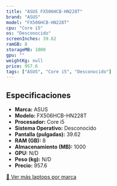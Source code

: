 ```yaml
---
title: "ASUS FX506HCB-HN228T"
brand: "ASUS"
model: "FX506HCB-HN228T"
cpu: "Core i5"
os: "Desconocido"
screenInches: 39.62
ramGB: 8
storageMB: 1000
gpu: ""
weightKg: null
price: 957.6
tags: ["ASUS", "Core i5", "Desconocido"]
---
```

## Especificaciones

- **Marca:** ASUS
- **Modelo:** FX506HCB-HN228T
- **Procesador:** Core i5
- **Sistema Operativo:** Desconocido
- **Pantalla (pulgadas):** 39.62
- **RAM (GB):** 8
- **Almacenamiento (MB):** 1000
- **GPU:** N/D
- **Peso (kg):** N/D
- **Precio:** 957.6

[:rocket: Ver más laptops por marca](/brand/asus)

